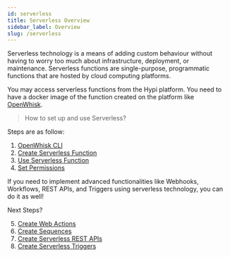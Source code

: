 ```yaml
---
id: serverless
title: Serverless Overview
sidebar_label: Overview
slug: /serverless
---
```


Serverless technology is a means of adding custom behaviour without having to worry too much about infrastructure, deployment, or maintenance. Serverless functions are single-purpose, programmatic functions that are hosted by cloud computing platforms.

You may access serverless functions from the Hypi platform. You need to have a docker image of the function created on the platform like [OpenWhisk](https://openwhisk.apache.org/).

> How to set up and use Serverless?

Steps are as follow:

1. [OpenWhisk CLI](openwhisk-cli.md)
2. [Create Serverless Function](create-serverless.md)
3. [Use Serverless Function](use-serverless.md)
4. [Set Permissions](#)

If you need to implement advanced functionalities like Webhooks, Workflows, REST APIs, and Triggers using serverless technology, you can do it as well! 

Next Steps?

5. [Create Web Actions](#)
6. [Create Sequences](#)
7. [Create Serverless REST APIs](#)
8. [Create Serverless Triggers](#)